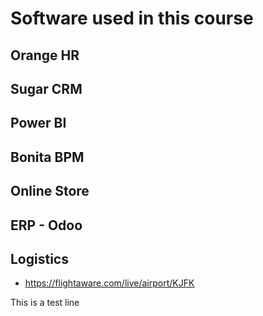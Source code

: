 # Software used in this course

## Orange HR

## Sugar CRM

## Power BI

## Bonita BPM

## Online Store

## ERP - Odoo

## Logistics

* https://flightaware.com/live/airport/KJFK


This is a test line
